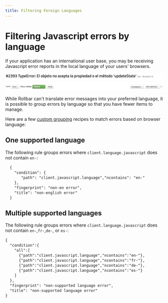 ```yaml
---
title: Filtering Foreign Languages
---
```


# Filtering Javascript errors by language

If your application has an international user base, you may be receiving Javascript error reports in the local language of your users' browsers.

![](../images/guides/filter-foreign-languages/error_spanish.png)

While Rollbar can't translate error messages into your preferred language, it is possible to group errors by language so that you have fewer items to manage.

Here are a few [custom grouping](/docs/custom-grouping/) recipes to match errors based on browser language:

## One supported language

The following rule groups errors where `client.language.javascript` does not contain `en-`:

```
  {
    "condition": {
       "path": "client.javascript.language","ncontains": "en-"
    }, 
    "fingerprint": "non-en error", 
    "title": "non-english error"
  }
```

## Multiple supported languages

The following rule groups errors where `client.language.javascript` does not contain `en-`,`fr-`,`de-`, or `es-`:

```
{
  "condition":{
    "all":[
      {"path":"client.javascript.language","ncontains":"en-"},
      {"path":"client.javascript.language","ncontains":"fr-"},
      {"path":"client.javascript.language","ncontains":"de-"},
      {"path":"client.javascript.language","ncontains":"es-"}
    ]
  },
  "fingerprint": "non-supported language error",
  "title": "non-supported language error"
}
```
